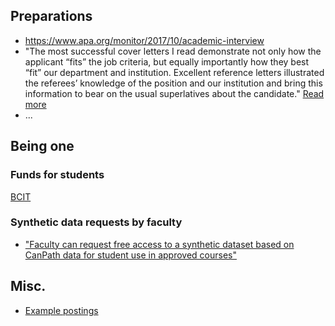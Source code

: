 ## Preparations

- https://www.apa.org/monitor/2017/10/academic-interview
- "The most successful cover letters I read demonstrate not only how the applicant “fits” the job criteria, but equally importantly how they best “fit” our department and institution. Excellent reference letters illustrated the referees’ knowledge of the position and our institution and bring this information to bear on the usual superlatives about the candidate." [Read more](https://www.universityaffairs.ca/career-advice/career-advice-article/what-not-to-do-when-applying-for-an-academic-job/)
- ...

## Being one 

### Funds for students

[BCIT](https://www.bcit.ca/computing-academic-studies/industry-sponsored-student-projects/)

### Synthetic data requests by faculty

- ["Faculty can request free access to a synthetic dataset based on CanPath data for student use in approved courses"](https://canpath.ca/student-dataset/)

## Misc. 

- [Example postings](postings/)
